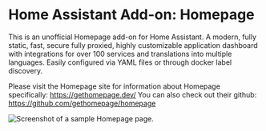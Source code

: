 # Home Assistant Add-on: Homepage
This is an unofficial Homepage add-on for Home Assistant. A modern, fully static, fast, secure fully proxied, highly customizable application dashboard with integrations for over 100 services and translations into multiple languages. Easily configured via YAML files or through docker label discovery.

Please visit the Homepage site for information about Homepage specifically: https://gethomepage.dev/
You can also check out their github: https://github.com/gethomepage/homepage

![Screenshot of a sample Homepage page.](https://gethomepage.dev/assets/homepage_demo_clip.webp)


